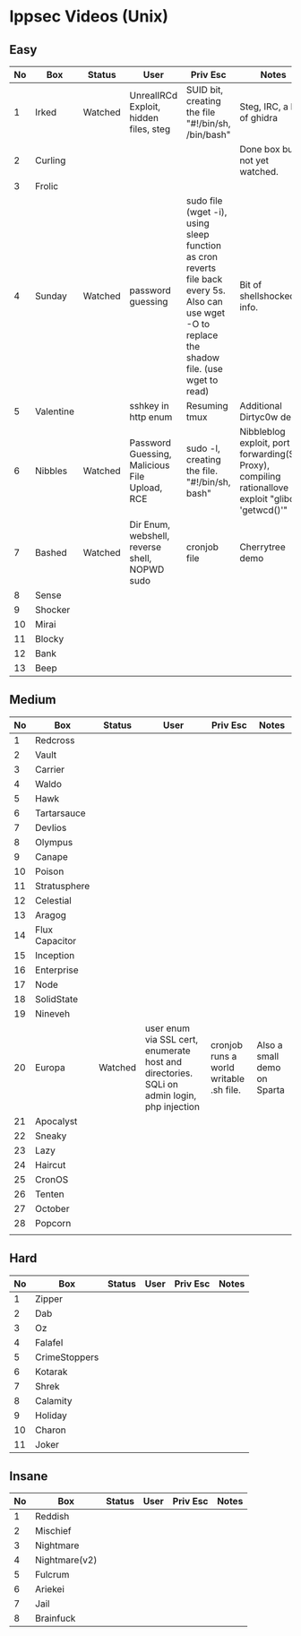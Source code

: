 # Ippsec Videos (Unix)

## Easy


| No   | Box       | Status  | User                                           | Priv Esc                                                     | Notes                                                        |
| ---- | --------- | ------- | ---------------------------------------------- | ------------------------------------------------------------ | ------------------------------------------------------------ |
| 1    | Irked     | Watched | UnrealIRCd Exploit, hidden files, steg         | SUID bit, creating the file "#!/bin/sh, /bin/bash"           | Steg, IRC, a bit of ghidra                                   |
| 2    | Curling   |         |                                                |                                                              | Done box but not yet watched.                                |
| 3    | Frolic    |         |                                                |                                                              |                                                              |
| 4    | Sunday    | Watched | password guessing                              | sudo file (wget -i), using sleep function as cron reverts file back every 5s. Also can use wget -O to replace the shadow file. (use wget to read) | Bit of shellshocked info.                                    |
| 5    | Valentine |         | sshkey in http enum                            | Resuming tmux                                                | Additional Dirtyc0w demo                                     |
| 6    | Nibbles   | Watched | Password Guessing, Malicious File Upload, RCE  | sudo -l, creating the file. "#!/bin/sh, bash"                | Nibbleblog exploit, port forwarding(SSH Proxy), compiling rationallove exploit "glibc -  'getwcd()'" |
| 7    | Bashed    | Watched | Dir Enum, webshell,  reverse shell, NOPWD sudo | cronjob file                                                 | Cherrytree demo                                              |
| 8    | Sense     |         |                                                |                                                              |                                                              |
| 9    | Shocker   |         |                                                |                                                              |                                                              |
| 10   | Mirai     |         |                                                |                                                              |                                                              |
| 11   | Blocky    |         |                                                |                                                              |                                                              |
| 12   | Bank      |         |                                                |                                                              |                                                              |
| 13   | Beep      |         |                                                |                                                              |                                                              |



## Medium

| No   | Box            | Status | User | Priv Esc | Notes |
| ---- | -------------- | ------ | ---- | -------- | ----- |
| 1    | Redcross       |        |      |          |       |
| 2    | Vault          |        |      |          |       |
| 3    | Carrier        |        |      |          |       |
| 4    | Waldo          |        |      |          |       |
| 5    | Hawk           |        |      |          |       |
| 6    | Tartarsauce    |        |      |          |       |
| 7    | DevIios        |        |      |          |       |
| 8    | Olympus        |        |      |          |       |
| 9    | Canape         |        |      |          |       |
| 10   | Poison         |        |      |          |       |
| 11   | Stratusphere   |        |      |          |       |
| 12   | Celestial      |        |      |          |       |
| 13 | Aragog         |        |      |          |       |
| 14 | Flux Capacitor |        |      |          |       |
| 15 | Inception      |        |      |          |       |
| 16 | Enterprise     |        |      |          |       |
| 17 | Node           |        |      |          |       |
| 18 | SolidState |        |      |          |       |
| 19 | Nineveh |        |      |          |       |
| 20 | Europa | Watched | user enum via SSL cert, enumerate host and directories. SQLi on admin login, php injection | cronjob runs a world writable .sh file. | Also a small demo on Sparta |
| 21 | Apocalyst |        |      |          |       |
| 22 | Sneaky |        |      |          |       |
| 23 | Lazy |        |      |          |       |
| 24 | Haircut |        |      |          |       |
| 25 | CronOS |        |      |          |       |
| 26 | Tenten |        |      |          |       |
| 27 | October |        |      |          |       |
| 28 | Popcorn |        |      |          |       |
|      |              |        |      |          |       |



## Hard

| No   | Box           | Status | User | Priv Esc | Notes |
| ---- | ------------- | ------ | ---- | -------- | ----- |
| 1    | Zipper        |        |      |          |       |
| 2    | Dab           |        |      |          |       |
| 3    | Oz            |        |      |          |       |
| 4    | Falafel       |        |      |          |       |
| 5    | CrimeStoppers |        |      |          |       |
| 6    | Kotarak       |        |      |          |       |
| 7    | Shrek         |        |      |          |       |
| 8    | Calamity      |        |      |          |       |
| 9    | Holiday       |        |      |          |       |
| 10   | Charon        |        |      |          |       |
| 11   | Joker         |        |      |          |       |



## Insane

| No   | Box           | Status | User | Priv Esc | Notes |
| ---- | ------------- | ------ | ---- | -------- | ----- |
| 1    | Reddish       |        |      |          |       |
| 2    | Mischief      |        |      |          |       |
| 3    | Nightmare     |        |      |          |       |
| 4    | Nightmare(v2) |        |      |          |       |
| 5    | Fulcrum       |        |      |          |       |
| 6    | Ariekei       |        |      |          |       |
| 7    | Jail          |        |      |          |       |
| 8    | Brainfuck     |        |      |          |       |


